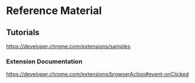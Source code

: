 # Reference Material
## Tutorials
https://developer.chrome.com/extensions/samples

### Extension Documentation
https://developer.chrome.com/extensions/browserAction#event-onClicked 
